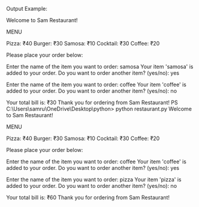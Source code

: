 Output Example:

Welcome to Sam Restaurant!

MENU

Pizza: ₹40
Burger: ₹30
Samosa: ₹10
Cocktail: ₹30
Coffee: ₹20

Please place your order below:

Enter the name of the item you want to order: samosa
 Your item 'samosa' is added to your order.
Do you want to order another item? (yes/no): yes

Enter the name of the item you want to order: coffee
 Your item 'coffee' is added to your order.
Do you want to order another item? (yes/no): no

 Your total bill is: ₹30
 Thank you for ordering from Sam Restaurant!
PS C:\Users\samru\OneDrive\Desktop\python> python restaurant.py
Welcome to Sam Restaurant!

MENU

Pizza: ₹40
Burger: ₹30
Samosa: ₹10
Cocktail: ₹30
Coffee: ₹20

Please place your order below:

Enter the name of the item you want to order: coffee
 Your item 'coffee' is added to your order.
Do you want to order another item? (yes/no): yes

Enter the name of the item you want to order: pizza
 Your item 'pizza' is added to your order.
Do you want to order another item? (yes/no): no

 Your total bill is: ₹60
 Thank you for ordering from Sam Restaurant!
